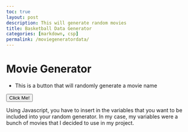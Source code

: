 ```yaml
---
toc: true
layout: post
description: This will generate random movies 
title: Basketball Data Generator
categories: [markdown, csp]
permalink: /moviegeneratordata/
---
```

# Movie Generator
- This is a button that will randomly generate a movie name 

<button id="1">Click Me!</button>
<p id="random"></p>

<script> 
var players = ["End Game" , "The Conjurinng", "The Avengers", "Thor", "Superman", "Iron Man", "Ant Man", "Insidious", "Green Lantern"]

var button = document.getElementById("1")
        var random2 = document.getElementById("random")
        button.onclick=function() {
            let random = players[Math.floor(Math.random()*players.length)];
            random2.innerHTML = random
        }
</script>

Using Javascript, you have to insert in the variables that you want to be included into your random generator. 
In my case, my variables were a bunch of movies that I decided to use in my project.
